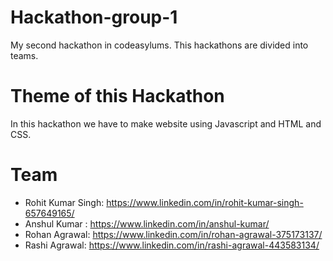 Hackathon-group-1
=
My second hackathon in codeasylums. This hackathons are divided into teams. 

Theme of this Hackathon
=
In this hackathon we have to make website using Javascript and HTML and CSS.

Team
=
- Rohit Kumar Singh: https://www.linkedin.com/in/rohit-kumar-singh-657649165/
- Anshul Kumar : https://www.linkedin.com/in/anshul-kumar/
- Rohan Agrawal: https://www.linkedin.com/in/rohan-agrawal-375173137/
- Rashi Agrawal: https://www.linkedin.com/in/rashi-agrawal-443583134/ 

